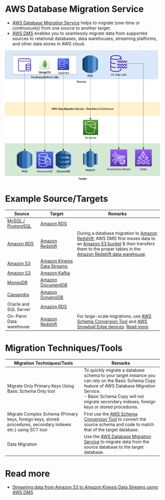 # AWS Database Migration Service
- [AWS Database Migration Service](https://aws.amazon.com/dms/) helps to migrate (one-time or continuously) from one source to another target.
- [AWS DMS]() enables you to seamlessly migrate data from supported sources to relational databases, data warehouses, streaming platforms, and other data stores in AWS cloud.

![](AWSDMS.png)

# Example Source/Targets

| Source                                                                                             | Target                                                                                   | Remarks                                                                                                                                                                                                                                                                                                                                                                                    |
|----------------------------------------------------------------------------------------------------|------------------------------------------------------------------------------------------|--------------------------------------------------------------------------------------------------------------------------------------------------------------------------------------------------------------------------------------------------------------------------------------------------------------------------------------------------------------------------------------------|
| [MySQL / PostgreSQL](../../../../3_DatabaseServices/SQL-Databases/Readme.md)               | [Amazon RDS](../../../6_DatabaseServices/AmazonRDS/Readme.md)                                                     |                                                                                                                                                                                                                                                                                                                                                                                            |
| [Amazon RDS](../../../6_DatabaseServices/AmazonRDS/Readme.md)                                                               | [Amazon Redshift](../../StorageDBs/DataWarehouse/AmazonRedshift.md) | During a database migration to [Amazon Redshift](../../StorageDBs/DataWarehouse/AmazonRedshift.md), AWS DMS first moves data to an [Amazon S3 bucket](../../../7_StorageServices/3_ObjectStorageS3/Readme.md) & then transfers them to the proper tables in the [Amazon Redshift data warehouse](../../StorageDBs/DataWarehouse/AmazonRedshift.md). |
| [Amazon S3](../../../7_StorageServices/3_ObjectStorageS3/Readme.md)                                   | [Amazon Kinesis Data Streams](../../../5_MessageBrokerServices/AmazonKinesis/AmazonKinesisDataStreams.md) |                                                                                                                                                                                                                                                                                                                                                                                            |
| [Amazon S3](../../../7_StorageServices/3_ObjectStorageS3/Readme.md)                                   | [Amazon Kafka](../../../5_MessageBrokerServices/AmazonKinesis/AmazonKinesisDataStreams.md)                |                                                                                                                                                                                                                                                                                                                                                                                            |
| [MongoDB](../../../../3_DatabaseServices/NoSQL-Databases/DocumentDB/MongoDB/Readme.md)   | [Amazon DocumentDB](../../../6_DatabaseServices/AmazonDocumentDB.md)                                              |                                                                                                                                                                                                                                                                                                                                                                                            |
| [Cassandra](../../../../3_DatabaseServices/NoSQL-Databases/WideColumnDB/ApacheCasandra.md) | [Amazon DynamoDB](../../../6_DatabaseServices/AmazonDynamoDB/Readme.md)                                           |                                                                                                                                                                                                                                                                                                                                                                                            |
| Oracle and SQL Server                                                                              | [Amazon RDS](../../../6_DatabaseServices/AmazonRDS/Readme.md)                                                     |                                                                                                                                                                                                                                                                                                                                                                                            |
| On-Perm Data warehouse                                                                             | [Amazon Redshift](../../StorageDBs/DataWarehouse/AmazonRedshift.md) | For large-scale migrations, use [AWS Schema Conversion Tool](AWSSCT.md) and [AWS Snowball Edge devices](../../../14_DataTransferMigrationServices/AWSSnowFamily.md). [Read more](https://docs.aws.amazon.com/SchemaConversionTool/latest/userguide/agents.dw.html).                                                                                                                    |

# Migration Techniques/Tools

| Migration Techniques/Tools                                                                                    | Remarks                                                                                                                                                                                                                                      |
|---------------------------------------------------------------------------------------------------------------|----------------------------------------------------------------------------------------------------------------------------------------------------------------------------------------------------------------------------------------------|
| Migrate Only Primary Keys Using Basic Schema Only tool                                                        | To quickly migrate a database schema to your target instance you can rely on the Basic Schema Copy feature of AWS Database Migration Service.<br/>- Basic Schema Copy will not migrate secondary indexes, foreign keys or stored procedures. |
| Migrate Complex Schema (Primary keys, foreign keys, stored procedures, secondary indexes etc.) using SCT tool | First use the [AWS Schema Conversion Tool](AWSSCT.md) to convert the source schema and code to match that of the target database.                                                                                                            |
| Data Migration                                                                                                | Use the [AWS Database Migration Service]() to migrate data from the source database to the target database.                                                                                                                                  |

# Read more
- [Streaming data from Amazon S3 to Amazon Kinesis Data Streams using AWS DMS](https://aws.amazon.com/blogs/big-data/streaming-data-from-amazon-s3-to-amazon-kinesis-data-streams-using-aws-dms/)
